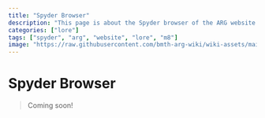 ```yaml
---
title: "Spyder Browser"
description: "This page is about the Spyder browser of the ARG website."
categories: ["lore"]
tags: ["spyder", "arg", "website", "lore", "m8"]
image: "https://raw.githubusercontent.com/bmth-arg-wiki/wiki-assets/main/lore/spyder/spyder-v1.png"
---
```


# Spyder Browser

> Coming soon!